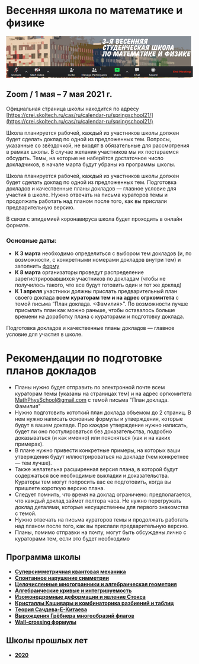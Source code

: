 # Весенняя школа по математике и физике

![Весенняя школа по математике и физике](./springschool21ru.jpg)

## Zoom / 1 мая – 7 мая 2021 г.

Официальная страница школы находится по адресу [https://crei.skoltech.ru/cas/ru/calendar-ru/springschool21/](https://crei.skoltech.ru/cas/ru/calendar-ru/springschool21/)

Школа планируется рабочей, каждый из участников школы должен будет сделать доклад по одной из предложенных тем. Вопросы, указанные со звёздочкой, не входят в обязательные для рассмотрения в рамках школы. В случае желания участников мы их постараемся обсудить. Темы, на которые не наберётся достаточное число докладчиков, в начале марта будут убраны из программы школы.

Школа планируется рабочей, каждый из участников школы должен будет сделать доклад по одной из предложенных тем. Подготовка докладов и качественные планы докладов — главное условие для участия в школе. Нужно отвечать на письма кураторов темы и продолжать работать над планом после того, как вы прислали предварительную версию.

В связи с эпидемией коронавируса школа будет проходить в онлайн формате. 

### Основные даты:
-  **К 3 марта** необходимо определиться с выбором тем докладов (и, по возможности, с конкретными номерами докладов внутри тем) и заполнить [форму](https://docs.google.com/forms/d/e/1FAIpQLScBqD6400xuGjFWN7LKSKFxXUtCXuDrRQYpj7zzkGQpslXRqQ/viewform)
-  **К 8 марта** организаторы проведут распределение зарегистрировавшихся участников по докладам (чтобы не получилось такого, что все будут готовить один и тот же доклад)
- **К 1 апреля** участники должны прислать предварительный план своего доклада **всем кураторам тем и на адрес огркомитета** с темой письма “План доклада. <Фамилия>”. По возможности лучше присылать план как можно раньше, чтобы оставалось больше времени на доработку плана с кураторами и подготовку доклада.

Подготовка докладов и качественные планы докладов — главное условие для участия в школе. 

# Рекомендации по подготовке планов докладов

- Планы нужно будет отправить по электронной почте всем кураторам темы (указаны на страницах тем) и на адрес оргкомитета <MathPhysSchool@gmail.com> с темой письма "План доклада. Фамилия"
- Нужно подготовить кототкий план доклада объемом до 2 страниц. В нем нужно написать основные формулы и утверждения, которые будут в вашем докладе. Про каждое утверждение нужно написать, будет ли оно постулироваться без доказательства, подробно доказываться (и как именно) или поясняться (как и на каких примерах).
- В плане нужно привести конкретные примеры, на которых ваши утверждения будут иллюстрироваться на докладе (чем конкретнее — тем лучше).
- Также желательна расширенная версия плана, в которой будут содержаться все необходимые выкладки и доказательства. Кураторы тем могут попросить вас ее подготовить, когда вы пришлете короткую версию плана.
- Следует помнить, что время на доклад ограничено: предполагается, что каждый доклад займет полтора часа. Не нужно перегружать доклад деталями, которые несущественны для первого знакомства с темой.
- Нужно отвечать на письма кураторов темы и продолжать работать над планом после того, как вы прислали предварительную версию.
- Планы, помимо отправки на почту, могут быть обсуждены лично с кураторами тем, если это будет необходимо




## Программа школы

- [__Суперсимметричная квантовая механика__](./2021May/susyQM.md)
- [__Спонтанное нарушение симметрии__](./2021May/symmetry_breaking.md)
- [__Целочисленные многогранники и алгебраическая геометрия__](./2021May/Convex.md)
- [__Алгебраические кривые и интегрируемость__](./2021May/riemann_surfaces.md)
- [__Изомонодромные деформации и явление Стокса__](./2021May/RH.md)
- [__Кристаллы Кашивары и комбинаторика разбиений и таблиц__](./2021May/Crystals.md)
- [__Теория Сачдева-Е-Китаева__](./2021May/SYK.md)
- [__Вырождения Грёбнера многообразий флагов__](./2021May/degenerations.md)
- [__Wall-crossing формулы__](./2021May/wall-crossing.md)

## Школы прошлых лет

- [__2020__](./2020/README.md)
